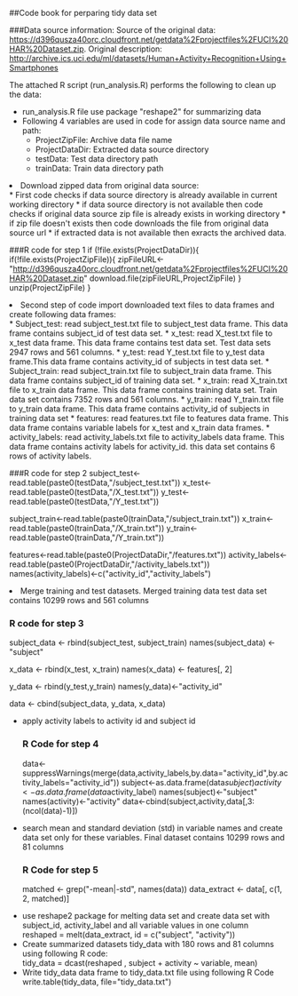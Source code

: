 ##Code book for perparing tidy data set

###Data source information:
Source of the original data: https://d396qusza40orc.cloudfront.net/getdata%2Fprojectfiles%2FUCI%20HAR%20Dataset.zip. 
Original description: http://archive.ics.uci.edu/ml/datasets/Human+Activity+Recognition+Using+Smartphones


The attached R script (run_analysis.R) performs the following to clean up the data:

* run_analysis.R file use package "reshape2" for summarizing data
* Following 4 variables are used in code for assign data source name and path:
	* ProjectZipFile: Archive data file name
	* ProjectDataDir: Extracted data source directory
	* testData: Test data directory path
	* trainData: Train data directory path
	
<li> Download zipped data from original data source: </li>
	* First code checks if data source directory is already available in current working directory
	* if data source directory is not available then code checks if original data source zip file is already exists in working directory
	* if zip file doesn't exists then code downloads the file from original data source url
	* if extracted data is not available then exracts the archived data.

###R code for step 1
if (!file.exists(ProjectDataDir)){
  if(!file.exists(ProjectZipFile)){
    zipFileURL<-"http://d396qusza40orc.cloudfront.net/getdata%2Fprojectfiles%2FUCI%20HAR%20Dataset.zip"
    download.file(zipFileURL,ProjectZipFile)
  }
  unzip(ProjectZipFile)
}
	
<li> Second step of code import downloaded text files to data frames and create following data frames: </li>
	* Subject_test: read subject_test.txt file to subject_test data frame. This data frame contains subject_id of test data set.
	* x_test: read X_test.txt file to x_test data frame. This data frame contains test data set. Test data sets 2947 rows and 561 columns.
	* y_test: read Y_test.txt file to y_test data frame.This data frame contains activity_id of subjects in test data set.
	* Subject_train: read subject_train.txt file to subject_train data frame. This data frame contains subject_id of training data set.
	* x_train: read X_train.txt file to x_train data frame. This data frame contains training data set. Train data set contains 7352 rows and 561 columns.
	* y_train: read Y_train.txt file to y_train data frame. This data frame contains activity_id of subjects in training data set
	* features: read features.txt file to features data frame. This data frame contains variable labels for x_test and x_train data frames.
	* activity_labels: read activity_labels.txt file to activity_labels data frame. This data frame contains activity labels for activity_id. this data set contains 6 rows of activity labels.

###R code for step 2
subject_test<-read.table(paste0(testData,"/subject_test.txt"))
x_test<-read.table(paste0(testData,"/X_test.txt"))
y_test<-read.table(paste0(testData,"/Y_test.txt"))

subject_train<-read.table(paste0(trainData,"/subject_train.txt"))
x_train<-read.table(paste0(trainData,"/X_train.txt"))
y_train<-read.table(paste0(trainData,"/Y_train.txt"))

features<-read.table(paste0(ProjectDataDir,"/features.txt"))
activity_labels<-read.table(paste0(ProjectDataDir,"/activity_labels.txt"))
names(activity_labels)<-c("activity_id","activity_labels")


<li> Merge training and test datasets. Merged training data test data set contains 10299 rows and 561 columns </li>

### R code for step 3
subject_data <- rbind(subject_test, subject_train)
names(subject_data) <- "subject"

x_data <- rbind(x_test, x_train)
names(x_data) <- features[, 2]

y_data <- rbind(y_test,y_train)
names(y_data)<-"activity_id"

data <- cbind(subject_data, y_data, x_data)

<ul>
<li> apply activity labels to activity id and subject id </li>

### R Code for step 4
data<-suppressWarnings(merge(data,activity_labels,by.data="activity_id",by.activity_labels="activity_id"))
subject<-as.data.frame(data$subject)
activity<-as.data.frame(data$activity_label)
names(subject)<-"subject"
names(activity)<-"activity"
data<-cbind(subject,activity,data[,3:(ncol(data)-1)])
 
<li> search mean and standard deviation (std) in variable names and create data set only for these variables. Final dataset contains 10299 rows and 81 columns </li>

### R Code for step 5
matched <- grep("-mean|-std", names(data))
data_extract <- data[, c(1, 2, matched)]

<li> use reshape2 package for melting data set and create data set with subject_id, activity_label and all variable values in one column </li>
reshaped = melt(data_extract, id = c("subject", "activity"))

<li> Create summarized datasets tidy_data with 180 rows and 81 columns using following R code: </li>
tidy_data = dcast(reshaped , subject + activity ~ variable, mean)

<li> Write tidy_data data frame to tidy_data.txt file using following R Code </li>
write.table(tidy_data, file="tidy_data.txt")

</ul>